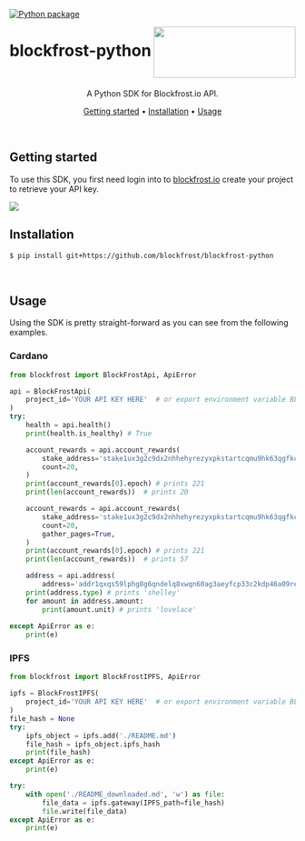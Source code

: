 [![Python package](https://github.com/blockfrost/blockfrost-python/actions/workflows/python-package.yml/badge.svg)](https://github.com/blockfrost/blockfrost-python/actions/workflows/python-package.yml)

<img src="https://blockfrost.io/images/logo.svg" width="250" align="right" height="90">

# blockfrost-python

<br/>

<p align="center">A Python SDK for Blockfrost.io API.</p>
<p align="center">
  <a href="#getting-started">Getting started</a> •
  <a href="#installation">Installation</a> •
  <a href="#usage">Usage</a>
</p>
<br>

## Getting started

To use this SDK, you first need login into to [blockfrost.io](https://blockfrost.io) create your project to retrieve
your API key.

<img src="https://i.imgur.com/smY12ro.png">

<br/>

## Installation

```console
$ pip install git+https://github.com/blockfrost/blockfrost-python
```

<br/>

## Usage

Using the SDK is pretty straight-forward as you can see from the following examples.

### Cardano

```python
from blockfrost import BlockFrostApi, ApiError

api = BlockFrostApi(
    project_id='YOUR API KEY HERE'  # or export environment variable BLOCKFROST_PROJECT_ID
)
try:
    health = api.health()
    print(health.is_healthy) # True

    account_rewards = api.account_rewards(
        stake_address='stake1ux3g2c9dx2nhhehyrezyxpkstartcqmu9hk63qgfkccw5rqttygt7',
        count=20,
    )
    print(account_rewards[0].epoch) # prints 221
    print(len(account_rewards))  # prints 20

    account_rewards = api.account_rewards(
        stake_address='stake1ux3g2c9dx2nhhehyrezyxpkstartcqmu9hk63qgfkccw5rqttygt7',
        count=20,
        gather_pages=True,
    )
    print(account_rewards[0].epoch) # prints 221
    print(len(account_rewards))  # prints 57

    address = api.address(
        address='addr1qxqs59lphg8g6qndelq8xwqn60ag3aeyfcp33c2kdp46a09re5df3pzwwmyq946axfcejy5n4x0y99wqpgtp2gd0k09qsgy6pz')
    print(address.type) # prints 'shelley'
    for amount in address.amount:
        print(amount.unit) # prints 'lovelace'
    
except ApiError as e:
    print(e)
```

### IPFS

```python
from blockfrost import BlockFrostIPFS, ApiError

ipfs = BlockFrostIPFS(
    project_id='YOUR API KEY HERE'  # or export environment variable BLOCKFROST_PROJECT_ID
)
file_hash = None
try:
    ipfs_object = ipfs.add('./README.md')
    file_hash = ipfs_object.ipfs_hash
    print(file_hash)
except ApiError as e:
    print(e)

try:
    with open('./README_downloaded.md', 'w') as file:
        file_data = ipfs.gateway(IPFS_path=file_hash)
        file.write(file_data)
except ApiError as e:
    print(e)
```